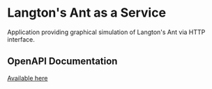 # Langton's Ant as a Service
Application providing graphical simulation of Langton's Ant via HTTP interface.

## OpenAPI Documentation
[Available here](https://github.com/gogus/langton/blob/master/doc/openapi.yml)